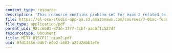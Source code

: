 ```yaml
---
content_type: resource
description: 'This resource contains problem set for exam 2 related to molecular biology. '
file: https://ol-ocw-studio-app-qa.s3.amazonaws.com/courses/7-01sc-fundamentals-of-biology-fall-2011/0fd1358eddb7e0b2a582a22d2dbb3efe_MIT7_01SCF11_exam2.pdf
file_type: application/pdf
parent_uid: 98cc6601-8736-3777-3cbf-aacbf1c527df
resourcetype: Document
title: MIT7_01SCF11_exam2.pdf
uid: 0fd1358e-ddb7-e0b2-a582-a22d2dbb3efe
---
```

